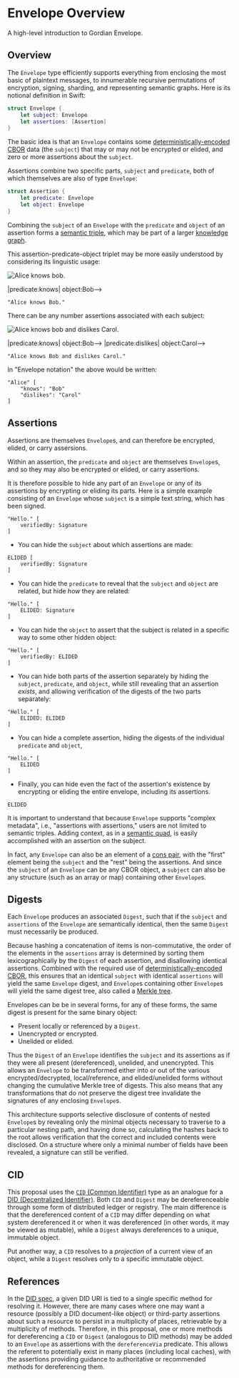 # Envelope Overview

A high-level introduction to Gordian Envelope.

## Overview

The `Envelope` type efficiently supports everything from enclosing the most basic of plaintext messages, to innumerable recursive permutations of encryption, signing, sharding, and representing semantic graphs. Here is its notional definition in Swift:

```swift
struct Envelope {
    let subject: Envelope
    let assertions: [Assertion]
}
```

The basic idea is that an `Envelope` contains some [deterministically-encoded CBOR](https://www.rfc-editor.org/rfc/rfc8949.html#name-deterministically-encoded-c) data (the `subject`) that may or may not be encrypted or elided, and zero or more assertions about the `subject`.

Assertions combine two specific parts, `subject` and `predicate`, both of which themselves are also of type `Envelope`:

```swift
struct Assertion {
    let predicate: Envelope
    let object: Envelope
}
```

Combining the `subject` of an `Envelope` with the `predicate` and `object` of an assertion forms a [semantic triple](https://en.wikipedia.org/wiki/Semantic_triple), which may be part of a larger [knowledge graph](https://en.wikipedia.org/wiki/Knowledge_graph).

This assertion-predicate-object triplet may be more easily understood by considering its linguistic usage:

![Alice knows bob.](overview1)

<!--```mermaid-->
<!--graph LR-->
<!--    subject:Alice --> |predicate:knows| object:Bob-->
<!--```-->

```
"Alice knows Bob."
```

There can be any number assertions associated with each subject:

![Alice knows bob and dislikes Carol.](overview2)

<!--```mermaid-->
<!--graph LR-->
<!--    subject:Alice --> |predicate:knows| object:Bob-->
<!--    subject:Alice --> |predicate:dislikes| object:Carol-->
<!--```-->

```
"Alice knows Bob and dislikes Carol."
```

In "Envelope notation" the above would be written:

```
"Alice" [
    "knows": "Bob"
    "dislikes": "Carol"
]
```

## Assertions

Assertions are themselves `Envelope`s, and can therefore be encrypted, elided, or carry assersions.

Within an assertion, the `predicate` and `object` are themselves `Envelope`s, and so they may also be encrypted or elided, or carry assertions.

It is therefore possible to hide any part of an `Envelope` or any of its assertions by encrypting or eliding its parts. Here is a simple example consisting of an `Envelope` whose `subject` is a simple text string, which has been signed.

```
"Hello." [
    verifiedBy: Signature
]
```

* You can hide the `subject` about which assertions are made:

```
ELIDED [
    verifiedBy: Signature
]
```

* You can hide the `predicate` to reveal that the `subject` and `object` are related, but hide *how* they are related:

```
"Hello." [
    ELIDED: Signature
]
```

* You can hide the `object` to assert that the subject is related in a specific way to some other hidden object:

```
"Hello." [
    verifiedBy: ELIDED
]
```

* You can hide both parts of the assertion separately by hiding the `subject`, `predicate`, and `object`, while still revealing that an assertion *exists*, and allowing verification of the digests of the two parts separately:

```
"Hello." [
    ELIDED: ELIDED
]
```

* You can hide a complete assertion, hiding the digests of the individual `predicate` and `object`,

```
"Hello." [
    ELIDED
]
```

* Finally, you can hide even the fact of the assertion's existence by encrypting or eliding the entire envelope, including its assertions.

```
ELIDED
```

It is important to understand that because `Envelope` supports "complex metadata", i.e., "assertions with assertions," users are not limited to semantic triples. Adding context, as in a [semantic quad](https://en.wikipedia.org/wiki/Named_graph#Named_graphs_and_quads), is easily accomplished with an assertion on the subject.

In fact, any `Envelope` can also be an element of a [cons pair](https://en.wikipedia.org/wiki/Cons), with the "first" element being the `subject` and the "rest" being the assertions. And since the `subject` of an `Envelope` can be any CBOR object, a `subject` can also be any structure (such as an array or map) containing other `Envelope`s.

## Digests

Each `Envelope` produces an associated `Digest`, such that if the `subject` and `assertions` of the `Envelope` are semantically identical, then the same `Digest` must necessarily be produced.

Because hashing a concatenation of items is non-commutative, the order of the elements in the `assertions` array is determined by sorting them lexicographically by the `Digest` of each assertion, and disallowing identical assertions. Combined with the required use of [deterministically-encoded CBOR](https://www.rfc-editor.org/rfc/rfc8949.html#name-deterministically-encoded-c), this ensures that an identical `subject` with identical `assertions` will yield the same `Envelope` digest, and `Envelope`s containing other `Envelope`s will yield the same digest tree, also called a [Merkle tree](https://en.wikipedia.org/wiki/Merkle_tree).

Envelopes can be be in several forms, for any of these forms, the same digest is present for the same binary object:

* Present locally or referenced by a `Digest`.
* Unencrypted or encrypted.
* Unelided or elided.

Thus the `Digest` of an `Envelope` identifies the `subject` and its assertions as if they were all present (dereferenced), unelided, and unencrypted. This allows an `Envelope` to be transformed either into or out of the various encrypted/decrypted, local/reference, and elided/unelided forms without changing the cumulative Merkle tree of digests. This also means that any transformations that do not preserve the digest tree invalidate the signatures of any enclosing `Envelope`s.

This architecture supports selective disclosure of contents of nested `Envelope`s by revealing only the minimal objects necessary to traverse to a particular nesting path, and having done so, calculating the hashes back to the root allows verification that the correct and included contents were disclosed. On a structure where only a minimal number of fields have been revealed, a signature can still be verified.

## CID

This proposal uses the [`CID` (Common Identifier)](https://github.com/BlockchainCommons/Research/blob/master/papers/bcr-2022-002-cid-common-identifier.md) type as an analogue for a [DID (Decentralized Identifier)](https://www.w3.org/TR/did-core). Both `CID` and `Digest` may be dereferenceable through some form of distributed ledger or registry. The main difference is that the dereferenced content of a `CID` may differ depending on what system dereferenced it or when it was dereferenced (in other words, it may be viewed as mutable), while a `Digest` always dereferences to a unique, immutable object.

Put another way, a `CID` resolves to a *projection* of a current view of an object, while a `Digest` resolves only to a specific immutable object.

## References

In the [DID spec](https://www.w3.org/TR/did-core/), a given DID URI is tied to a single specific method for resolving it. However, there are many cases where one may want a resource (possibly a DID document-like object) or third-party assertions about such a resource to persist in a multiplicity of places, retrievable by a multiplicity of methods. Therefore, in this proposal, one or more methods for dereferencing a `CID` or `Digest` (analogous to DID methods) may be added to an `Envelope` as assertions with the `dereferenceVia` predicate. This allows the referent to potentially exist in many places (including local caches), with the assertions providing guidance to authoritative or recommended methods for dereferencing them.
